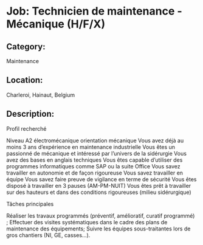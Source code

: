 # Job: Technicien de maintenance - Mécanique (H/F/X)
## Category: 
Maintenance
## Location: 
Charleroi, Hainaut, Belgium
## Description:
Profil recherché 

Niveau A2 électromécanique orientation mécanique
Vous avez déjà au moins 3 ans d’expérience en maintenance industrielle
Vous êtes un passionné de mécanique et intéressé par l’univers de la sidérurgie
Vous avez des bases en anglais techniques
Vous êtes capable d’utiliser des programmes informatiques comme SAP ou la suite Office
Vous savez travailler en autonomie et de façon rigoureuse
Vous savez travailler en équipe
Vous savez faire preuve de vigilance en terme de sécurité
Vous êtes disposé à travailler en 3 pauses (AM-PM-NUIT)
Vous êtes prêt à travailler sur des hauteurs et dans des conditions rigoureuses (milieu sidérurgique)

Tâches principales 

Réaliser les travaux programmés (préventif, amélioratif, curatif programmé) ;
Effectuer des visites systématiques dans le cadre des plans de maintenance des équipements;
Suivre les équipes sous-traitantes lors de gros chantiers (NI, GE, casses...).

